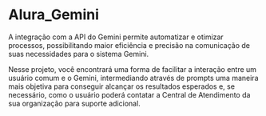 # Alura_Gemini
A integração com a API do Gemini permite automatizar e otimizar processos, possibilitando maior eficiência e precisão na comunicação de suas necessidades para o sistema Gemini.

Nesse projeto, você encontrará uma forma de facilitar a interação entre um usuário comum e o Gemini, intermediando através de prompts uma maneira mais objetiva para conseguir alcançar os resultados esperados e, se necessário, como o usuário poderá contatar a Central de Atendimento da sua organização para suporte adicional.
